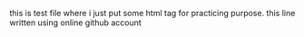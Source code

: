this is test file where i just put some html tag for practicing purpose.
this line written using online github account
